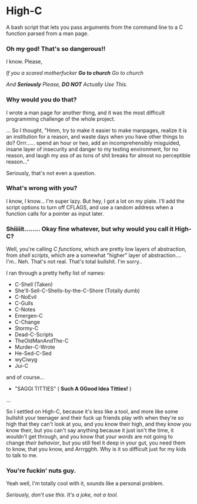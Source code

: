 # High-C
A bash script that lets you pass arguments from the command line to a C function parsed from a man page.

### Oh my god! That's so dangerous!!

I know. Please,

*If you a scared motherfucker* ***Go to church*** *Go to church*

*And **Seriously** Please, **DO NOT** Actually Use This.*

### Why would you do that?

I wrote a man page for another thing, and it was the most difficult programming challenge of the whole project.

... So I thought, "Hmm, try to make it easier to make manpages, realize it is an institution for a reason, and waste days when you have other things to do? Orrr...... spend an hour or two, add an incomprehensibly misguided, insane layer of insecurity and danger to my testing environment, for no reason, and laugh my ass of as tons of shit breaks for almost no perceptible reason..."

Seriously, that's not even a question.

### What's wrong with you?

I know, I know... I'm super lazy. But hey, I got a lot on my plate. I'll add the script options to turn off CFLAGS, and use a random address when a function calls for a pointer as input later.

### Shiiiiit........ Okay fine whatever, but why would you call it High-C?

Well, you're calling *C functions*, which are pretty low layers of abstraction, from *shell scripts*, which are a somewhat "higher" layer of abstraction.... I'm.. Neh. That's not real. That's total bullshit. I'm sorry..

I ran through a pretty hefty list of names:

- C-Shell (Taken)
- She'll-Sell-C-Shells-by-the-C-Shore (Totally dumb)
- C-NoEvil
- C-Gulls
- C-Notes
- Emergen-C
- C-Change
- Stormy-C
- Dead-C-Scripts
- TheOldManAndThe-C
- Murder-C-Wrote
- He-Sed-C-Sed
- wyCiwyg
- Jui-C

and of course...

- "SAGGI TITTIES" ( **Such A GGood Idea Titties!** )

...

So I settled on High-C, because it's less like a tool, and more like some bullshit your teenager and their fuck up friends play with when they're so high that they can't look at you, and you know their high, and they know you know their, but you can't say anything because it just isn't the time, it wouldn't get through, and you know that *your words* are not going to change *their behavior*, but you still feel it deep in your gut, you need them to know, that you know, and Arrrgghh. Why is it so difficult just for my kids to talk to me.

### You're fuckin' nuts guy.

Yeah well, I'm totally cool with it, sounds like a personal problem. 

*Seriously, don't use this. It's a joke, not a tool.*
